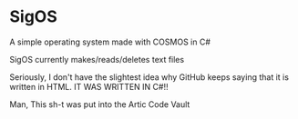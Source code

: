 # SigOS
A simple operating system made with COSMOS in C#

SigOS currently makes/reads/deletes text files

Seriously, I don't have the slightest idea why GitHub keeps saying that it is written in HTML. IT WAS WRITTEN IN C#!!

Man, This sh-t was put into the Artic Code Vault
